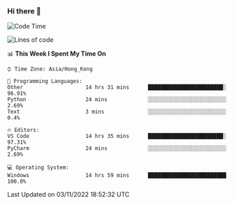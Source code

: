 ### Hi there 👋

<!--
**RoiexLee/RoiexLee** is a ✨ _special_ ✨ repository because its `README.md` (this file) appears on your GitHub profile.

Here are some ideas to get you started:

- 🔭 I’m currently working on ...
- 🌱 I’m currently learning ...
- 👯 I’m looking to collaborate on ...
- 🤔 I’m looking for help with ...
- 💬 Ask me about ...
- 📫 How to reach me: ...
- 😄 Pronouns: ...
- ⚡ Fun fact: ...
-->

<!--START_SECTION:waka-->
![Code Time](http://img.shields.io/badge/Code%20Time-66%20hrs%2055%20mins-blue)

![Lines of code](https://img.shields.io/badge/From%20Hello%20World%20I%27ve%20Written-3%20Thousand%20lines%20of%20code-blue)

📊 **This Week I Spent My Time On** 

```text
⌚︎ Time Zone: Asia/Hong_Kong

💬 Programming Languages: 
Other                    14 hrs 31 mins      ████████████████████████░   96.91% 
Python                   24 mins             ░░░░░░░░░░░░░░░░░░░░░░░░░   2.69% 
Text                     3 mins              ░░░░░░░░░░░░░░░░░░░░░░░░░   0.4%

🔥 Editors: 
VS Code                  14 hrs 35 mins      ████████████████████████░   97.31% 
PyCharm                  24 mins             ░░░░░░░░░░░░░░░░░░░░░░░░░   2.69%

💻 Operating System: 
Windows                  14 hrs 59 mins      █████████████████████████   100.0%

```


 Last Updated on 03/11/2022 18:52:32 UTC
<!--END_SECTION:waka-->
